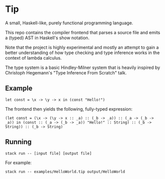 # Tip
A small, Haskell-like, purely functional programming language.

This repo contains the compiler frontend that parses a source file and emits a (typed) AST in Haskell's show notation.

Note that the project is highly experimental and mostly an attempt to gain a better understanding of how type checking and type inference works in the context of lambda calculus.

The type system is a basic Hindley-Milner system that is heavily inspired by Christoph Hegemann's "Type Inference From Scratch" talk.

## Example

```
let const = \x -> \y -> x in (const "Hello!")
```

The frontend then yields the following, fully-typed expression:

```
(let const = (\x -> (\y -> x :: _a) :: (_b -> _a)) :: (_a -> (_b -> _a)) in (const :: (_a -> (_b -> _a)) "Hello!" :: String) :: (_b -> String)) :: (_b -> String)
```

## Running
`stack run -- [input file] [output file]`

For example:

`stack run -- examples/HelloWorld.tip output/HelloWorld`
